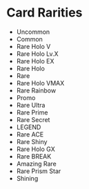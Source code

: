 ﻿# Card Rarities
- Uncommon
- Common
- Rare Holo V
- Rare Holo Lv.X
- Rare Holo EX
- Rare Holo
- Rare
- Rare Holo VMAX
- Rare Rainbow
- Promo
- Rare Ultra
- Rare Prime
- Rare Secret
- LEGEND
- Rare ACE
- Rare Shiny
- Rare Holo GX
- Rare BREAK
- Amazing Rare
- Rare Prism Star
- Shining
